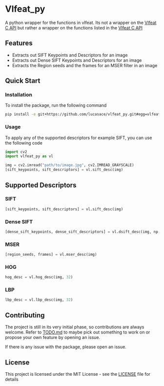 # Vlfeat_py

A python wrapper for the functions in vlfeat. Its not a wrapper on the [Vlfeat C API](https://www.vlfeat.org/sandbox/api/index.html) but rather a wrapper on the functions listed in the [Vlfeat C API](https://www.vlfeat.org/sandbox/api/index.html)

## Features

* Extracts out SIFT Keypoints and Descriptors for an image
* Extracts out Dense SIFT Keypoints and Descriptors for an image
* Extracts the Region seeds and the frames for an MSER filter in an image

## Quick Start

### Installation

To install the package, run the following command

```bash
pip install -e git+https://github.com/lucasace/vlfeat_py.git#egg=vlfeat_py
```

### Usage

To apply any of the supported descriptors for example SIFT, you can use the following code

```python
import cv2
import vlfeat_py as vl

img = cv2.imread("path/to/image.jpg", cv2.IMREAD_GRAYSCALE)
[sift_keypoints, sift_descriptors] = vl.sift_desc(img)

```

## Supported Descriptors

### SIFT

```python
[sift_keypoints, sift_descriptors] = vl.sift_desc(img)
```

### Dense SIFT

```python
[dense_sift_keypoints, dense_sift_descriptors] = vl.dsift_desc(img, np.array([0, 0, img.shape[0], img.shape[1]]))
```

### MSER

```python
[region_seeds, frames] = vl.mser_desc(img)
```

### HOG
    
```python
hog_desc = vl.hog_desc(img, 32)
```

### LBP

```python
lbp_desc = vl.lbp_desc(img, 32)
```

## Contributing


The project is still in its very initial phase, so contributions are always welcome. Refer to [TODO.md](TODO.md) to maybe pick out something to work on or propose your own feature by opening an issue.

If there is any issue with the package, please open an issue.


## License

This project is licensed under the MIT License - see the [LICENSE](LICENSE) file for details

